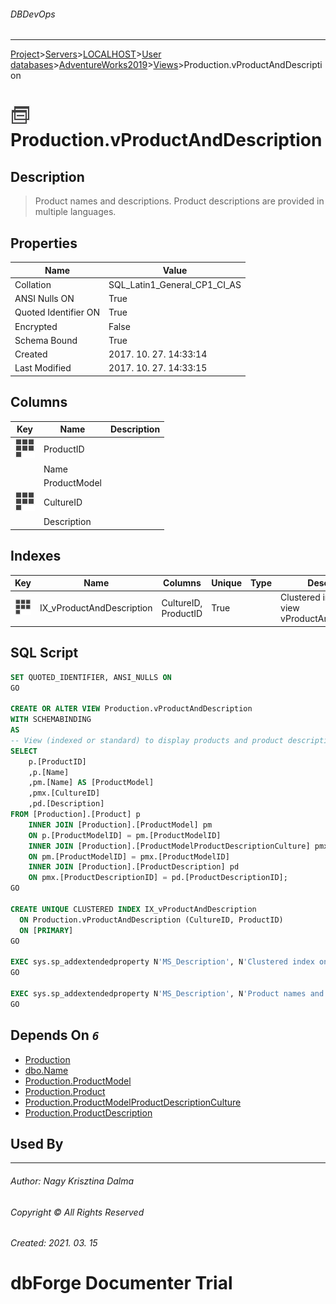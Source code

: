 ###### DBDevOps
___
[Project](../../../../../startpage.md)>[Servers](../../../../Servers.md)>[LOCALHOST](../../../LOCALHOST.md)>[User databases](../../UserDatabases.md)>[AdventureWorks2019](../AdventureWorks2019.md)>[Views](Views.md)>Production.vProductAndDescription


# ![logo](../../../../../Images/view.svg) Production.vProductAndDescription

## <a name="#Description"></a>Description
> Product names and descriptions. Product descriptions are provided in multiple languages.
## <a name="#Properties"></a>Properties
|Name|Value|
|---|---|
|Collation|SQL_Latin1_General_CP1_CI_AS|
|ANSI Nulls ON|True|
|Quoted Identifier ON|True|
|Encrypted|False|
|Schema Bound|True|
|Created|2017. 10. 27. 14:33:14|
|Last Modified|2017. 10. 27. 14:33:15|


## <a name="#Columns"></a>Columns
|Key|Name|Description
|---|---|---
|[![Cluster Key IX_vProductAndDescription](../../../../../Images/Cluster.svg)](#Indexes)|ProductID||
||Name||
||ProductModel||
|[![Cluster Key IX_vProductAndDescription](../../../../../Images/Cluster.svg)](#Indexes)|CultureID||
||Description||

## <a name="#Indexes"></a>Indexes
|Key|Name|Columns|Unique|Type|Description
|---|---|---|---|---|---
|[![Cluster Key IX_vProductAndDescription](../../../../../Images/Cluster.svg)](#Indexes)|IX_vProductAndDescription|CultureID, ProductID|True||Clustered index on the view vProductAndDescription.|

## <a name="#SqlScript"></a>SQL Script
```SQL
SET QUOTED_IDENTIFIER, ANSI_NULLS ON
GO

CREATE OR ALTER VIEW Production.vProductAndDescription 
WITH SCHEMABINDING 
AS 
-- View (indexed or standard) to display products and product descriptions by language.
SELECT 
    p.[ProductID] 
    ,p.[Name] 
    ,pm.[Name] AS [ProductModel] 
    ,pmx.[CultureID] 
    ,pd.[Description] 
FROM [Production].[Product] p 
    INNER JOIN [Production].[ProductModel] pm 
    ON p.[ProductModelID] = pm.[ProductModelID] 
    INNER JOIN [Production].[ProductModelProductDescriptionCulture] pmx 
    ON pm.[ProductModelID] = pmx.[ProductModelID] 
    INNER JOIN [Production].[ProductDescription] pd 
    ON pmx.[ProductDescriptionID] = pd.[ProductDescriptionID];
GO

CREATE UNIQUE CLUSTERED INDEX IX_vProductAndDescription
  ON Production.vProductAndDescription (CultureID, ProductID)
  ON [PRIMARY]
GO

EXEC sys.sp_addextendedproperty N'MS_Description', N'Clustered index on the view vProductAndDescription.', 'SCHEMA', N'Production', 'VIEW', N'vProductAndDescription', 'INDEX', N'IX_vProductAndDescription'
GO

EXEC sys.sp_addextendedproperty N'MS_Description', N'Product names and descriptions. Product descriptions are provided in multiple languages.', 'SCHEMA', N'Production', 'VIEW', N'vProductAndDescription'
GO
```

## <a name="#DependsOn"></a>Depends On _`6`_
- [Production](../Security/Schemas/Production.md)
- [dbo.Name](../Programmability/Types/UserDefinedDataTypes/dbo.Name.md)
- [Production.ProductModel](../Tables/Production.ProductModel.md)
- [Production.Product](../Tables/Production.Product.md)
- [Production.ProductModelProductDescriptionCulture](../Tables/Production.ProductModelProductDescriptionCulture.md)
- [Production.ProductDescription](../Tables/Production.ProductDescription.md)


## <a name="#UsedBy"></a>Used By


___
###### Author: Nagy Krisztina Dalma
###### Copyright © All Rights Reserved
###### Created: 2021. 03. 15

# dbForge Documenter Trial